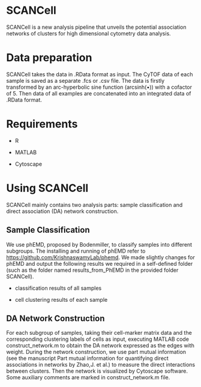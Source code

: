 # SCANCell
SCANCell is a new analysis pipeline that unveils the potential association networks of clusters for high dimensional cytometry data analysis. 

# Data preparation
SCANCell takes the data in .RData format as input. The CyTOF data of each sample is saved as a separate .fcs or .csv file. The data is firstly transformed by an arc-hyperbolic sine function (arcsinh(•)) with a cofactor of 5. Then data of all examples are concatenated into an integrated data of .RData format.

# Requirements
- R

- MATLAB

- Cytoscape

# Using SCANCell 
SCANCell mainly contains two analysis parts: sample classification and direct association (DA) network construction.

## Sample Classification
We use phEMD, proposed by Bodenmiller, to classify samples into different subgroups. The installing and running of phEMD refer to https://github.com/KrishnaswamyLab/phemd. We made slightly changes for phEMD and output the following results we required in a self-defined folder (such as the folder named results_from_PhEMD in the provided folder SCANCell).

- classification results of all samples

- cell clustering results of each sample

## DA Network Construction
For each subgroup of samples, taking their cell-marker matrix data and the corresponding clustering labels of cells as input, executing MATLAB code construct_network.m to obtain the DA network expressed as the edges with weight. During the network construction, we use part mutual information (see the manuscript Part mutual information for quantifying direct associations in networks by Zhao,J. et al.) to measure the direct interactions between clusters. Then the network is visualized by Cytoscape software. Some auxiliary comments are marked in construct_network.m file.

 
